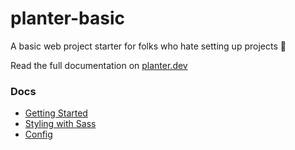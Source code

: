 # planter-basic

A basic web project starter for folks who hate setting up projects 🌱

<!-- TODO: update this link -->
Read the full documentation on [planter.dev](https://planter.dev/planter-basic)

### Docs
- [Getting Started](./docs/getting-started.md)
- [Styling with Sass](./docs/styling-with-sass.md)
- [Config](./docs/config.md)
